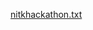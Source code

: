 [nitkhackathon.txt](https://github.com/TRINITAbsolutelyCodelessDEV04/NITK-Hackathon/files/7965551/nitkhackathon.txt)
